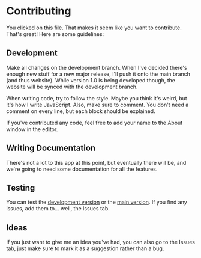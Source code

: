 # Contributing

You clicked on this file. That makes it seem like you want to contribute. That's great! Here are some guidelines:

## Development

Make all changes on the development branch. When I've decided there's enough new stuff for a new major release, I'll push it onto the main branch (and thus website). While version 1.0 is being developed though, the website will be synced with the development branch.

When writing code, try to follow the style. Maybe you think it's weird, but it's how I write JavaScript. Also, make sure to comment. You don't need a comment on every line, but each block should be explained.

If you've contributed any code, feel free to add your name to the About window in the editor.

## Writing Documentation

There's not a lot to this app at this point, but eventually there will be, and we're going to need some documentation for all the features.

## Testing

You can test the [development version](dev.dawnline.turnoffthetv.xyz) or the [main version](dawnline.turnoffthetv.xyz). If you find any issues, add them to... well, the Issues tab.

## Ideas

If you just want to give me an idea you've had, you can also go to the Issues tab, just make sure to mark it as a suggestion rather than a bug.
